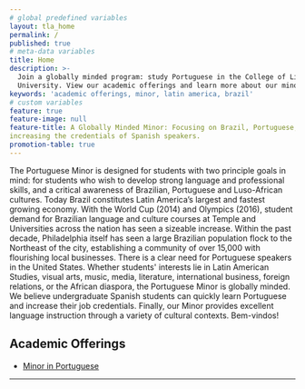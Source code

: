 ```yaml
---
# global predefined variables
layout: tla_home
permalink: /
published: true
# meta-data variables
title: Home
description: >-
  Join a globally minded program: study Portuguese in the College of Liberal Arts at Temple
  University. View our academic offerings and learn more about our minor.
keywords: 'academic offerings, minor, latin america, brazil'
# custom variables
feature: true
feature-image: null
feature-title: A Globally Minded Minor: Focusing on Brazil, Portuguese, the Lusophone World, and
increasing the credentials of Spanish speakers.
promotion-table: true   
---
```

The Portuguese Minor is designed for students with two principle goals in mind: for students who wish to develop strong language and professional skills, and a critical awareness of Brazilian, Portuguese and Luso-African cultures. Today Brazil constitutes Latin America’s largest and fastest growing economy. With the World Cup (2014) and Olympics (2016), student demand for Brazilian language and culture courses at Temple and Universities across the nation has seen a sizeable increase. Within the past decade, Philadelphia itself has seen a large Brazilian population flock to the Northeast of the city, establishing a community of over 15,000 with flourishing local businesses.  There is a clear need for Portuguese speakers in the United States. Whether students' interests lie in Latin American Studies, visual arts, music, media, literature, international business, foreign relations, or the African diaspora, the Portuguese Minor is globally minded.  We believe undergraduate Spanish students can quickly learn Portuguese and increase their job credentials. Finally, our Minor provides excellent language instruction through a variety of cultural contexts. Bem-vindos!

## Academic Offerings
- [Minor in Portuguese](http://bulletin.temple.edu/undergraduate/liberal-arts/spanish-portuguese/minor-portuguese/)

___
